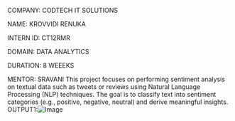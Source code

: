 COMPANY: CODTECH IT SOLUTIONS

NAME: KROVVIDI RENUKA 

INTERN ID: CT12RMR

DOMAIN: DATA ANALYTICS

DURATION: 8 WEEEKS

MENTOR: SRAVANI
This project focuses on performing sentiment analysis on textual data such as tweets or reviews using Natural Language Processing (NLP) techniques. The goal is to classify text into sentiment categories (e.g., positive, negative, neutral) and derive meaningful insights.
OUTPUT1:![Image](https://github.com/user-attachments/assets/f15b903a-042d-4ebc-8ca5-2aecb397acd4)
